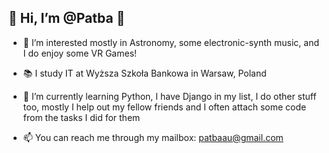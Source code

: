 ## 👋 Hi, I’m @Patba 👋 

- 🌠 I’m interested mostly in Astronomy, some electronic-synth music, and I do enjoy some VR Games!

- 📚 I study IT at Wyższa Szkoła Bankowa in Warsaw, Poland

- 🐍 I’m currently learning Python, I have Django in my list, I do other stuff too, mostly I help out my fellow friends and I often attach some code from the tasks I did for them

- 📫 You can reach me through my mailbox: patbaau@gmail.com



